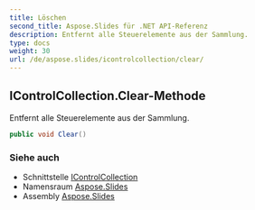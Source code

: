 ```yaml
---
title: Löschen
second_title: Aspose.Slides für .NET API-Referenz
description: Entfernt alle Steuerelemente aus der Sammlung.
type: docs
weight: 30
url: /de/aspose.slides/icontrolcollection/clear/
---
```


## IControlCollection.Clear-Methode

Entfernt alle Steuerelemente aus der Sammlung.

```csharp
public void Clear()
```

### Siehe auch

* Schnittstelle [IControlCollection](../../icontrolcollection)
* Namensraum [Aspose.Slides](../../icontrolcollection)
* Assembly [Aspose.Slides](../../../)

<!-- DO NOT EDIT: generiert von xmldocmd für Aspose.Slides.dll -->